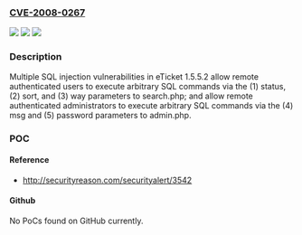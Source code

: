 ### [CVE-2008-0267](https://cve.mitre.org/cgi-bin/cvename.cgi?name=CVE-2008-0267)
![](https://img.shields.io/static/v1?label=Product&message=n%2Fa&color=blue)
![](https://img.shields.io/static/v1?label=Version&message=n%2Fa&color=blue)
![](https://img.shields.io/static/v1?label=Vulnerability&message=n%2Fa&color=brighgreen)

### Description

Multiple SQL injection vulnerabilities in eTicket 1.5.5.2 allow remote authenticated users to execute arbitrary SQL commands via the (1) status, (2) sort, and (3) way parameters to search.php; and allow remote authenticated administrators to execute arbitrary SQL commands via the (4) msg and (5) password parameters to admin.php.

### POC

#### Reference
- http://securityreason.com/securityalert/3542

#### Github
No PoCs found on GitHub currently.

